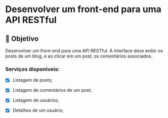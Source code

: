 # Desenvolver um front-end para uma API RESTful

## :dart: Objetivo

Desenvolver um front-end para uma API RESTful. A interface deve exibir os posts de um blog, e ao clicar em um post, os comentários associados.

### Serviços disponíveis:
- [x] Listagem de posts;
- [x] Listagem de comentários de um post;
- [x] Listagem de usuários;
- [x] Detalhes de um usuário;


